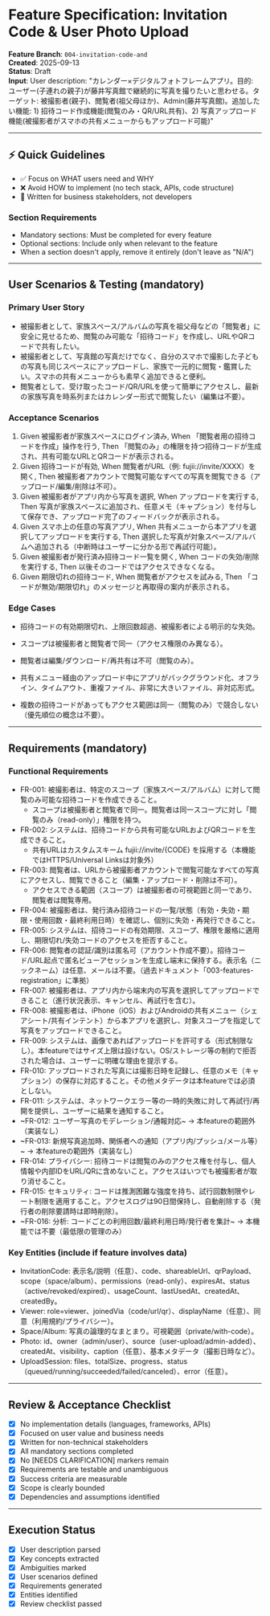 # Feature Specification: Invitation Code & User Photo Upload

**Feature Branch**: `004-invitation-code-and`  
**Created**: 2025-09-13  
**Status**: Draft  
**Input**: User description: "カレンダー×デジタルフォトフレームアプリ。目的: ユーザー(子連れの親子)が藤井写真館で継続的に写真を撮りたいと思わせる。ターゲット: 被撮影者(親子)、閲覧者(祖父母ほか)、Admin(藤井写真館)。追加したい機能: 1) 招待コード作成機能(閲覧のみ・QR/URL共有)、2) 写真アップロード機能(被撮影者がスマホの共有メニューからもアップロード可能)"

---

## ⚡ Quick Guidelines
- ✅ Focus on WHAT users need and WHY
- ❌ Avoid HOW to implement (no tech stack, APIs, code structure)
- 👥 Written for business stakeholders, not developers

### Section Requirements
- Mandatory sections: Must be completed for every feature
- Optional sections: Include only when relevant to the feature
- When a section doesn't apply, remove it entirely (don't leave as "N/A")

---

## User Scenarios & Testing (mandatory)

### Primary User Story
- 被撮影者として、家族スペース/アルバムの写真を祖父母などの「閲覧者」に安全に見せるため、閲覧のみ可能な「招待コード」を作成し、URLやQRコードで共有したい。
- 被撮影者として、写真館の写真だけでなく、自分のスマホで撮影した子どもの写真も同じスペースにアップロードし、家族で一元的に閲覧・鑑賞したい。スマホの共有メニューからも素早く追加できると便利。
- 閲覧者として、受け取ったコード/QR/URLを使って簡単にアクセスし、最新の家族写真を時系列またはカレンダー形式で閲覧したい（編集は不要）。
 

### Acceptance Scenarios
1. Given 被撮影者が家族スペースにログイン済み, When 「閲覧者用の招待コードを作成」操作を行う, Then 「閲覧のみ」の権限を持つ招待コードが生成され、共有可能なURLとQRコードが表示される。
2. Given 招待コードが有効, When 閲覧者がURL（例: fujii://invite/XXXX）を開く, Then 被撮影者アカウントで閲覧可能なすべての写真を閲覧できる（アップロード/編集/削除は不可）。
3. Given 被撮影者がアプリ内から写真を選択, When アップロードを実行する, Then 写真が家族スペースに追加され、任意メモ（キャプション）を付与して保存でき、アップロード完了のフィードバックが表示される。
4. Given スマホ上の任意の写真アプリ, When 共有メニューから本アプリを選択してアップロードを実行する, Then 選択した写真が対象スペース/アルバムへ追加される（中断時はユーザーに分かる形で再試行可能）。
5. Given 被撮影者が発行済み招待コード一覧を開く, When コードの失効/削除を実行する, Then 以後そのコードではアクセスできなくなる。
6. Given 期限切れの招待コード, When 閲覧者がアクセスを試みる, Then 「コードが無効/期限切れ」のメッセージと再取得の案内が表示される。

### Edge Cases
- 招待コードの有効期限切れ、上限回数超過、被撮影者による明示的な失効。
- スコープは被撮影者と閲覧者で同一（アクセス権限のみ異なる）。
- 閲覧者は編集/ダウンロード/再共有は不可（閲覧のみ）。
- 共有メニュー経由のアップロード中にアプリがバックグラウンド化、オフライン、タイムアウト、重複ファイル、非常に大きいファイル、非対応形式。
 
- 複数の招待コードがあってもアクセス範囲は同一（閲覧のみ）で競合しない（優先順位の概念は不要）。

---

## Requirements (mandatory)

### Functional Requirements
- FR-001: 被撮影者は、特定のスコープ（家族スペース/アルバム）に対して閲覧のみ可能な招待コードを作成できること。
	- スコープは被撮影者と閲覧者で同一。閲覧者は同一スコープに対し「閲覧のみ（read-only）」権限を持つ。
- FR-002: システムは、招待コードから共有可能なURLおよびQRコードを生成できること。
	- 共有URLはカスタムスキーム fujii://invite/{CODE} を採用する（本機能ではHTTPS/Universal Linksは対象外）
- FR-003: 閲覧者は、URLから被撮影者アカウントで閲覧可能なすべての写真にアクセスし、閲覧できること（編集・アップロード・削除は不可）。
	- アクセスできる範囲（スコープ）は被撮影者の可視範囲と同一であり、閲覧者は閲覧専用。
- FR-004: 被撮影者は、発行済み招待コードの一覧/状態（有効・失効・期限・使用回数・最終利用日時）を確認し、個別に失効・再発行できること。
- FR-005: システムは、招待コードの有効期限、スコープ、権限を厳格に適用し、期限切れ/失効コードのアクセスを拒否すること。
- FR-006: 閲覧者の認証/識別は匿名可（アカウント作成不要）。招待コード/URL起点で匿名ビューアセッションを生成し端末に保持する。表示名（ニックネーム）は任意、メールは不要。（過去ドキュメント「003-features-registration」に準拠）
- FR-007: 被撮影者は、アプリ内から端末内の写真を選択してアップロードできること（進行状況表示、キャンセル、再試行を含む）。
- FR-008: 被撮影者は、iPhone（iOS）およびAndroidの共有メニュー（シェアシート/共有インテント）から本アプリを選択し、対象スコープを指定して写真をアップロードできること。
- FR-009: システムは、画像であればアップロードを許可する（形式制限なし）。本featureではサイズ上限は設けない。OS/ストレージ等の制約で拒否された場合は、ユーザーに明確な理由を提示する。
- FR-010: アップロードされた写真には撮影日時を記録し、任意のメモ（キャプション）の保存に対応すること。その他メタデータは本featureでは必須としない。
- FR-011: システムは、ネットワークエラー等の一時的失敗に対して再試行/再開を提供し、ユーザーに結果を通知すること。
- ~FR-012: ユーザー写真のモデレーション/通報対応~ → 本featureの範囲外（実装なし）
- ~FR-013: 新規写真追加時、関係者への通知（アプリ内/プッシュ/メール等）~ → 本featureの範囲外（実装なし）
- FR-014: プライバシー: 招待コードは閲覧のみのアクセス権を付与し、個人情報や内部IDをURL/QRに含めないこと。アクセスはいつでも被撮影者が取り消せること。
- FR-015: セキュリティ: コードは推測困難な強度を持ち、試行回数制限やレート制限を適用すること。アクセスログは90日間保持し、自動削除する（発行者の削除要請時は即時削除）。
- ~FR-016: 分析: コードごとの利用回数/最終利用日時/発行者を集計~ → 本機能では不要（最低限の管理のみ）

### Key Entities (include if feature involves data)
- InvitationCode: 表示名/説明（任意）、code、shareableUrl、qrPayload、scope（space/album）、permissions（read-only）、expiresAt、status（active/revoked/expired）、usageCount、lastUsedAt、createdAt、createdBy。
- Viewer: role=viewer、joinedVia（code/url/qr）、displayName（任意）、同意（利用規約/プライバシー）。
- Space/Album: 写真の論理的なまとまり。可視範囲（private/with-code）。
- Photo: id、owner（admin/user）、source（user-upload/admin-added）、createdAt、visibility、caption（任意）、基本メタデータ（撮影日時など）。
- UploadSession: files、totalSize、progress、status（queued/running/succeeded/failed/canceled）、error（任意）。

---

## Review & Acceptance Checklist
- [x] No implementation details (languages, frameworks, APIs)
- [x] Focused on user value and business needs
- [x] Written for non-technical stakeholders
- [x] All mandatory sections completed
- [x] No [NEEDS CLARIFICATION] markers remain
- [x] Requirements are testable and unambiguous  
- [x] Success criteria are measurable
- [x] Scope is clearly bounded
- [x] Dependencies and assumptions identified

---

## Execution Status
- [x] User description parsed
- [x] Key concepts extracted
- [x] Ambiguities marked
- [x] User scenarios defined
- [x] Requirements generated
- [x] Entities identified
- [x] Review checklist passed

